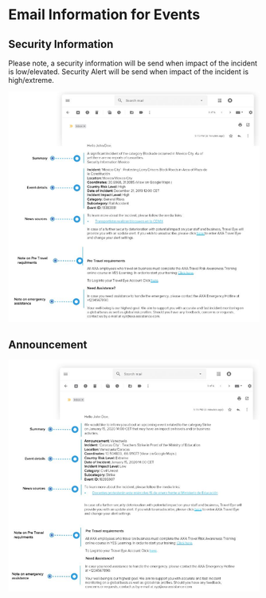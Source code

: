 # Email Information for Events

## Security Information

Please note, a security information will be send when impact of the incident is low/elevated. Security Alert will be send when impact of the incident is high/extreme.

![](../.gitbook/assets/e-mail-security-information.JPG)

## Announcement

![](../.gitbook/assets/e-mail-announcement.JPG)



